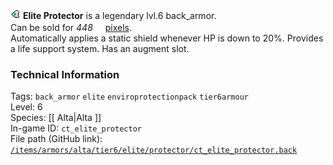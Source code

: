 ![ ](https://raw.githubusercontent.com/Ceterai/Enternia/main/items/armors/alta/tier6/elite/protector/icon.png) **Elite Protector** is a legendary lvl.6 back_armor.  
Can be sold for *448* <img src="https://starbounder.org/mediawiki/images/2/21/Pixel.png" width="12" height="16"/> [pixels](https://starbounder.org/Pixel).  
Automatically applies a static shield whenever HP is down to 20%. Provides a life support system. Has an augment slot.

### Technical Information

Tags: `back_armor` `elite` `enviroprotectionpack` `tier6armour`  
Level: 6  
Species: [[ Alta|Alta ]]  
In-game ID: `ct_elite_protector`  
File path (GitHub link): [`/items/armors/alta/tier6/elite/protector/ct_elite_protector.back`](https://github.com/Ceterai/Enternia/blob/main/items/armors/alta/tier6/elite/protector/ct_elite_protector.back)
